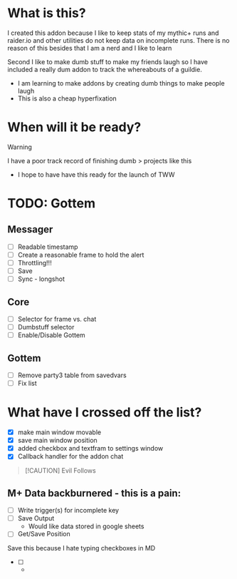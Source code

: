 # What is this?
I created this addon because I like to keep stats of my mythic+ runs and raider.io and other utilities do not keep data on incomplete runs. There is no reason of this besides that I am a nerd and I like to learn

Second I like to make dumb stuff to make my friends laugh so I have included a really dum addon to track the whereabouts of a guildie.
- I am learning to make addons by creating dumb things to make people laugh
- This is also a cheap hyperfixation

# When will it be ready?
> [!WARNING] 
>I have a poor track record of finishing dumb > projects like this
- I hope to have have this ready for the launch of TWW 

# TODO: Gottem
## Messager
- [ ] Readable timestamp
- [ ] Create a reasonable frame to hold the alert
- [ ] Throttling!!!
- [ ] Save
- [ ] Sync - longshot

## Core
- [ ] Selector for frame vs. chat
- [ ] Dumbstuff selector
- [ ] Enable/Disable Gottem

## Gottem
- [ ] Remove party3 table from savedvars
- [ ] Fix list

# What have I crossed off the list?
- [x] make main window movable
- [x] save main window position
- [x] added checkbox and textfram to settings window
- [x] Callback handler for the addon chat

> [!CAUTION] Evil Follows

## M+ Data backburnered - this is a pain:
- [ ] Write trigger(s) for incomplete key
- [ ] Save Output
  * Would like data stored in google sheets
- [ ] Get/Save Position

Save this because I hate typing checkboxes in MD
- [ ] -